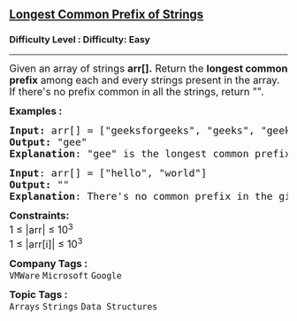 <h2><a href="https://www.geeksforgeeks.org/problems/longest-common-prefix-in-an-array5129/1?itm_source=geeksforgeeks&itm_medium=article&itm_campaign=practice_card">Longest Common Prefix of Strings</a></h2><h3>Difficulty Level : Difficulty: Easy</h3><hr><div class="problems_problem_content__Xm_eO"><p><span style="font-size: 18px;">Given an array of strings <strong>arr[].</strong>&nbsp;Return the <strong>longest common prefix</strong> among each and every strings present in the array. </span><span style="font-size: 18px;">If there's no prefix common in all the strings, return "".</span></p>
<p><span style="font-size: 18px;"><strong>Examples :</strong></span></p>
<pre><span style="font-size: 18px;"><strong>Input: </strong>arr[] = ["geeksforgeeks", "geeks", "geek", "geezer"]
<strong>Output:</strong> "gee"
<strong>Explanation</strong>: "gee" is the longest common prefix in all the given strings.<br></span></pre>
<pre><span style="font-size: 18px;"><strong>Input</strong>: arr[] = ["hello", "world"]
<strong>Output:</strong> ""
<strong>Explanation</strong>: There's no common prefix in the given strings.</span></pre>
<p><span style="font-size: 18px;"><strong>Constraints:</strong><br>1 ≤ |arr| ≤ 10<sup>3</sup><br>1 ≤ |arr[i]| ≤ 10<sup>3</sup></span></p></div><p><span style=font-size:18px><strong>Company Tags : </strong><br><code>VMWare</code>&nbsp;<code>Microsoft</code>&nbsp;<code>Google</code>&nbsp;<br><p><span style=font-size:18px><strong>Topic Tags : </strong><br><code>Arrays</code>&nbsp;<code>Strings</code>&nbsp;<code>Data Structures</code>&nbsp;